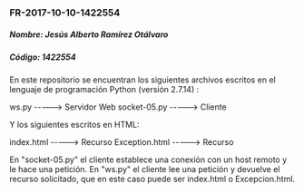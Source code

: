 ### FR-2017-10-10-1422554

##### Nombre: Jesús Alberto Ramírez Otálvaro
##### Código: 1422554

En este repositorio se encuentran los siguientes archivos escritos en el lenguaje de programación Python (versión 2.7.14) :

ws.py -----> Servidor Web
socket-05.py -----> Cliente

Y los siguientes escritos en HTML:

index.html -----> Recurso
Exception.html -----> Recurso

En "socket-05.py" el cliente establece una conexión con un host remoto y le hace una petición.
En "ws.py" el cliente lee una petición y devuelve el recurso solicitado, que en este caso puede ser index.html o Excepcion.html.
